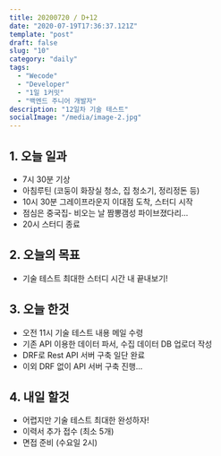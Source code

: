 ```yaml
---
title: 20200720 / D+12
date: "2020-07-19T17:36:37.121Z"
template: "post"
draft: false
slug: "10"
category: "daily"
tags:
  - "Wecode"
  - "Developer"
  - "1일 1커밋"
  - "백엔드 주니어 개발자"
description: "12일차 기술 테스트"
socialImage: "/media/image-2.jpg"
---
```


## 1. 오늘 일과

- 7시 30분 기상
- 아침루틴 (코둥이 화장실 청소, 집 청소기, 정리정돈 등)
- 10시 30분 그레이프라운지 이대점 도착, 스터디 시작
- 점심은 중국집- 비오는 날 짬뽕갬성 파이브졌다리...
- 20시 스터디 종료

## 2. 오늘의 목표

- 기술 테스트 최대한 스터디 시간 내 끝내보기!

## 3. 오늘 한것

- 오전 11시 기술 테스트 내용 메일 수령
- 기존 API 이용한 데이터 파서, 수집 데이터 DB 업로더 작성
- DRF로 Rest API 서버 구축 일단 완료
- 이외 DRF 없이 API 서버 구축 진행...

## 4. 내일 할것

- 어렵지만 기술 테스트 최대한 완성하자!
- 이력서 추가 접수 (최소 5개)
- 면접 준비 (수요일 2시)
